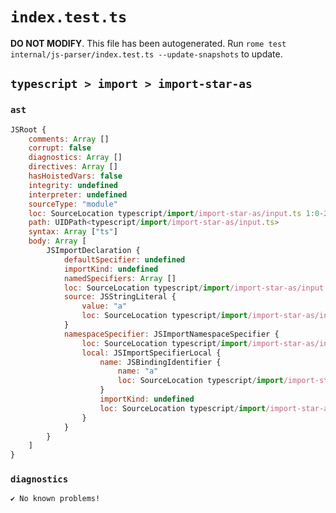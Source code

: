 # `index.test.ts`

**DO NOT MODIFY**. This file has been autogenerated. Run `rome test internal/js-parser/index.test.ts --update-snapshots` to update.

## `typescript > import > import-star-as`

### `ast`

```javascript
JSRoot {
	comments: Array []
	corrupt: false
	diagnostics: Array []
	directives: Array []
	hasHoistedVars: false
	integrity: undefined
	interpreter: undefined
	sourceType: "module"
	loc: SourceLocation typescript/import/import-star-as/input.ts 1:0-2:0
	path: UIDPath<typescript/import/import-star-as/input.ts>
	syntax: Array ["ts"]
	body: Array [
		JSImportDeclaration {
			defaultSpecifier: undefined
			importKind: undefined
			namedSpecifiers: Array []
			loc: SourceLocation typescript/import/import-star-as/input.ts 1:0-1:23
			source: JSStringLiteral {
				value: "a"
				loc: SourceLocation typescript/import/import-star-as/input.ts 1:19-1:22
			}
			namespaceSpecifier: JSImportNamespaceSpecifier {
				loc: SourceLocation typescript/import/import-star-as/input.ts 1:0-1:13
				local: JSImportSpecifierLocal {
					name: JSBindingIdentifier {
						name: "a"
						loc: SourceLocation typescript/import/import-star-as/input.ts 1:12-1:13 (a)
					}
					importKind: undefined
					loc: SourceLocation typescript/import/import-star-as/input.ts 1:12-1:13
				}
			}
		}
	]
}
```

### `diagnostics`

```
✔ No known problems!

```
